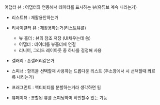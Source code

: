 
어댑터 뷰 : 어댑터와 연동해서 데이터를 표시하는 뷰(유튜브 계속 내리는거)
- 리스트뷰 : 재활용안하는거 
- 리사이클러 뷰 : 재활용하는거(리스트뷰를)
   - 뷰 홀더 : 뷰의 참조 저장 (UI채우는데 씀)
   - 어뎁터 : 데이터를 뷰홀더에 연결
   - 리니어, 그리드 레이아웃 중 하나를 결정해 사용



- 갤러리 : 폰갤러리같은거
- 스피너 : 항목을 선택할때 사용하는 드롭다운 리스트 (주소창에서 시 선택할때 쫘르륵 내리는거)
- 프래그먼트 : 액티비티를 분할하는거라 생각하면 됨
- 뷰페이저 : 분할된 뷰를 스피닝하며 확인할수 있는 기능
